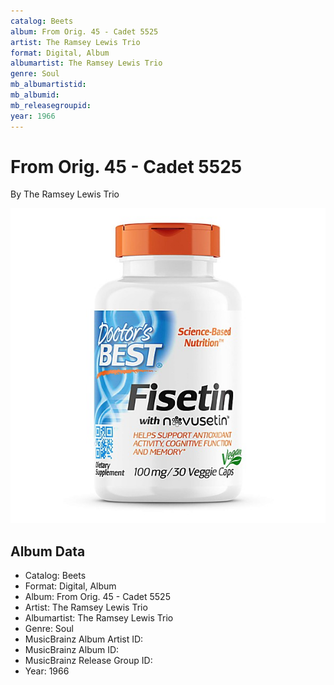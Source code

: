 ```yaml
---
catalog: Beets
album: From Orig. 45 - Cadet 5525
artist: The Ramsey Lewis Trio
format: Digital, Album
albumartist: The Ramsey Lewis Trio
genre: Soul
mb_albumartistid: 
mb_albumid: 
mb_releasegroupid: 
year: 1966
---
```


# From Orig. 45 - Cadet 5525

By The Ramsey Lewis Trio

![](../../assets/beetscovers/The_Ramsey_Lewis_Trio-From_Orig_45_-_Cadet_5525.jpg)

## Album Data

- Catalog: Beets
- Format: Digital, Album
- Album: From Orig. 45 - Cadet 5525
- Artist: The Ramsey Lewis Trio
- Albumartist: The Ramsey Lewis Trio
- Genre: Soul
- MusicBrainz Album Artist ID: 
- MusicBrainz Album ID: 
- MusicBrainz Release Group ID: 
- Year: 1966

